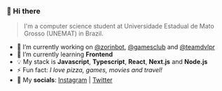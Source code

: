 ### 👋 Hi there

> I'm a computer science student at Universidade Estadual de Mato Grosso (UNEMAT) in Brazil.

<!--
**xyluis/xyluis** is a ✨ _special_ ✨ repository because its `README.md` (this file) appears on your GitHub profile.

Here are some ideas to get you started:

-->

- 🔭 I’m currently working on [@zorinbot](https://github.com/zorinbot), [@gamesclub](https://github.com/gamescluboficial) and [@teamdvlpr](https://github.com/teamdvlpr)
- 🌱 I’m currently learning **Frontend**
- 💡 My stack is **Javascript**, **Typescript**, **React**, **Next.js** and **Node.js**
- ⚡ Fun fact: *I love pizza, games, movies and travel!*
- 🔗 My **socials**: [Instagram](https://instagram/com/xyluis) | [Twitter](https://twitter.com/xyluiis)
